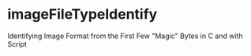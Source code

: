 # imageFileTypeIdentify
Identifying Image Format from the First Few "Magic" Bytes in C and with Script
